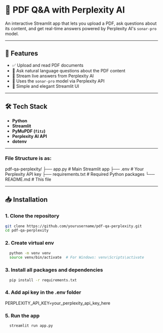 # 📄 PDF Q&A with Perplexity AI

An interactive Streamlit app that lets you upload a PDF, ask questions about its content, and get real-time answers powered by Perplexity AI's `sonar-pro` model.

---

## 🚀 Features

- ✅ Upload and read PDF documents
- 🤖 Ask natural language questions about the PDF content
- 🔄 Stream live answers from Perplexity AI
- 🧠 Uses the `sonar-pro` model via Perplexity API
- 🧾 Simple and elegant Streamlit UI

---

## 🛠 Tech Stack

- **Python**
- **Streamlit**
- **PyMuPDF (`fitz`)**
- **Perplexity AI API**
- **dotenv**

---

### File Structure is as: 
  pdf-qa-perplexity/
  ├── app.py                # Main Streamlit app
  ├── .env                  # Your Perplexity API key
  ├── requirements.txt      # Required Python packages
  └── README.md             # This file

---

## 📥 Installation

### 1. Clone the repository

```bash
git clone https://github.com/yourusername/pdf-qa-perplexity.git
cd pdf-qa-perplexity
```

### 2. Create virtual env

```bash
  python -m venv venv
  source venv/bin/activate  # For Windows: venv\Scripts\activate
```

### 3. Install all packages and dependencies 

```bash
  pip install -r requirements.txt
```

### 4. Add api key in the .env folder
  PERPLEXITY_API_KEY=your_perplexity_api_key_here
  
### 5. Run the app

```bash
  streamlit run app.py
```






